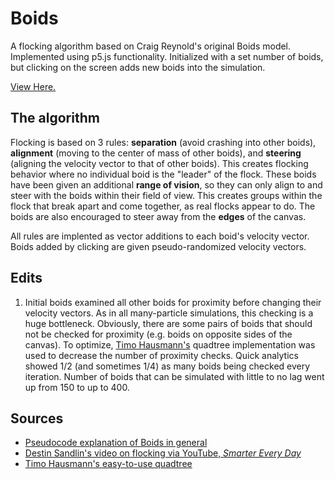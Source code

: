 # Boids
A flocking algorithm based on Craig Reynold's original Boids model. Implemented using p5.js functionality. Initialized with a set number of boids, but clicking on the screen adds new boids into the simulation.

[View Here.](https://editor.p5js.org/mateenkasim/full/dM79WCTdc)

## The algorithm
Flocking is based on 3 rules: **separation** (avoid crashing into other boids), **alignment** (moving to the center of mass of other boids), and **steering** (aligning the velocity vector to that of other boids). This creates flocking behavior where no individual boid is the "leader" of the flock. These boids have been given an additional **range of vision**, so they can only align to and steer with the boids within their field of view. This creates groups within the flock that break apart and come together, as real flocks appear to do. The boids are also encouraged to steer away from the **edges** of the canvas.

All rules are implented as vector additions to each boid's velocity vector. Boids added by clicking are given pseudo-randomized velocity vectors.

## Edits
1. Initial boids examined all other boids for proximity before changing their velocity vectors. As in all many-particle simulations, this checking is a huge bottleneck. Obviously, there are some pairs of boids that should not be checked for proximity (e.g. boids on opposite sides of the canvas). To optimize, [Timo Hausmann's](https://github.com/timohausmann) quadtree implementation was used to decrease the number of proximity checks. Quick analytics showed 1/2 (and sometimes 1/4) as many boids being checked every iteration. Number of boids that can be simulated with little to no lag went up from 150 to up to 400.

## Sources
- [Pseudocode explanation of Boids in general](http://www.vergenet.net/~conrad/boids/pseudocode.html)
- [Destin Sandlin's video on flocking via YouTube, *Smarter Every Day*](https://www.youtube.com/watch?v=4LWmRuB-uNU)
- [Timo Hausmann's easy-to-use quadtree](https://github.com/timohausmann/quadtree-js)
